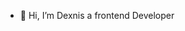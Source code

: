 - 👋 Hi, I’m Dexnis a frontend Developer
<!---
Dexnis8/Dexnis8 is a ✨ special ✨ repository because its `README.md` (this file) appears on your GitHub profile.
You can click the Preview link to take a look at your changes.
--->
